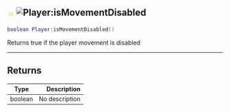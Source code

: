 ## ![shared](../../.gitbook/assets/shared.png) ![Player](./readme/player "mention"):isMovementDisabled

```lua
boolean Player:isMovementDisabled()
```

Returns true if the player movement is disabled

------
## Returns

| Type   | Description |
| ------ | ----------: |
| boolean | No description |

